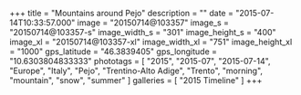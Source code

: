 +++
title = "Mountains around Pejo"
description = ""
date = "2015-07-14T10:33:57.000"
image = "20150714@103357"
image_s = "20150714@103357-s"
image_width_s = "301"
image_height_s = "400"
image_xl = "20150714@103357-xl"
image_width_xl = "751"
image_height_xl = "1000"
gps_latitude = "46.3839405"
gps_longitude = "10.6303804833333"
phototags = [ "2015", "2015-07", "2015-07-14", "Europe", "Italy", "Pejo", "Trentino-Alto Adige", "Trento", "morning", "mountain", "snow", "summer" ]
galleries = [ "2015 Timeline" ]
+++
